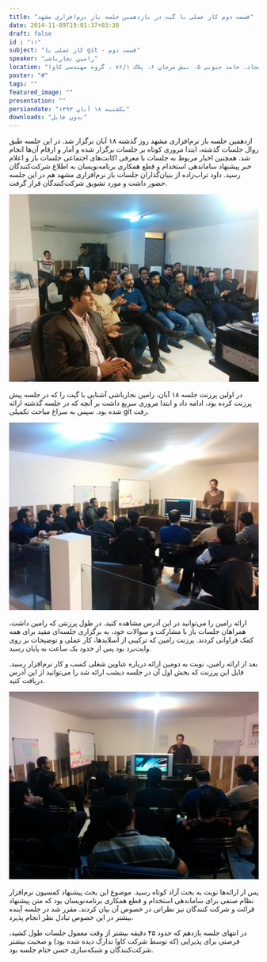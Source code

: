 ```yaml
---
title: "قسمت دوم کار عملی با گیت در یازدهمین جلسه باز نرم‌افزاری مشهد"
date: 2014-11-09T19:01:37+03:30
draft: false
id : "۱۱"
subject: "کار عملی با git - قسمت دوم"
speaker: "رامین نجارباشی"
location: "سجاد، حامد جنوبی ۵، نبش مرجان ۶، پلاک ۷۶/۱ ، گروه مهندسی کاوا"
poster: "#"
tags: ""
featured_image: ""
presentation: ""
persiandate: "یکشنبه ۱۸ آبان ۱۳۹۳"
downloads: "بدون فایل"
---
```



ازدهمین جلسه باز نرم‌افزاری مشهد روز گذشته ۱۸ آبان برگزار شد. در این جلسه طبق روال جلسات گذشته، ابتدا مروری کوتاه بر جلسات برگزار شده و آمار و ارقام آن‌ها انجام شد. همچنین اخبار مربوط به جلسات با معرفی اکانت‌های اجتماعی جلسات باز و اعلام خبر پیشنهاد ساماندهی استخدام و قطع همکاری برنامه‌نویسان به اطلاع شرکت‌کنندگان رسید. داود تراب‌زاده از بنیان‌گذاران جلسات باز نرم‌افزاری مشهد هم در این جلسه حضور داشت و مورد تشویق شرکت‌کنندگان قرار گرفت.

![](/images/s11-0.jpg)

در اولین پرزنت جلسه ۱۸ آبان، رامین نجارباشی آشنایی با گیت را که در جلسه پیش پرزنت کرده بود، ادامه داد و ابتدا مروری سریع داشت بر آنچه که در جلسه گذشته ارائه شده بود. سپس به سراغ مباحث تکمیلی git‌ رفت.

![](/images/s11-2.jpg)

ارائه رامین را می‌توانید در این آدرس مشاهده کنید. در طول پرزنتی که رامین داشت، همراهان جلسات باز با مشارکت و سوالات خود، به برگزاری جلسه‌ای مفید برای همه کمک فراوانی کردند. پرزنت رامین که ترکیبی از اسلایدها، کار عملی و توضیحات بر روی وایت‌برد بود پس از حدود یک ساعت به پایان رسید.

بعد از ارائه رامین، نوبت به دومین ارائه درباره عناوین شغلی کسب و کار نرم‌افزار رسید. فایل این پرزنت که بخش اول آن در جلسه دیشب ارائه شد را می‌توانید از این آدرس دریافت کنید. 

![](/images/s11-1.jpg)


پس از ارائه‌ها نوبت به بحث آزاد کوتاه رسید. موضوع این بحث پیشنهاد کمسیون نرم‌افزار نظام صنفی برای ساماندهی استخدام و قطع همکاری برنامه‌نویسان بود که متن پیشنهاد قرائت و شرکت کنندگان نیز نظراتی در خصوص آن بیان کردند. مقرر شد در جلسه آینده بیشتر در این خصوص تبادل نظر انجام پذیرد.

در انتهای جلسه یازدهم که حدود ۴۵ دقیقه بیشتر از وقت معمول جلسات طول کشید، فرصتی برای پذیرایی (که توسط شرکت کاوا تدارک دیده شده بود) و صحبت بیشتر شرکت‌کنندگان و شبکه‌سازی حسن ختام جلسه بود.